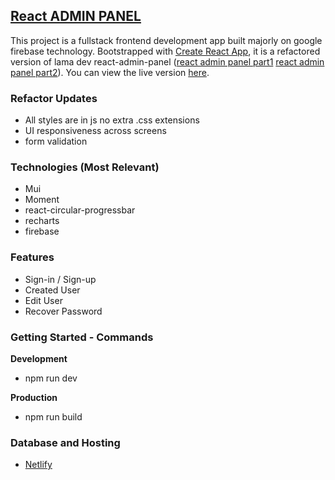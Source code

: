  ## [React ADMIN PANEL](https://cozy-granita-a65274.netlify.app/)
 
This project is a fullstack frontend development app built majorly on google firebase technology. Bootstrapped with [Create React App](https://github.com/facebook/create-react-app), it is a refactored version of lama dev react-admin-panel \([react admin panel part1](https://www.youtube.com/watch?v=yKV1IGahXqA&t=12s) [react admin panel part2](https://www.youtube.com/watch?v=D9W7AFeJ3kk&t=351s)\). You can view the live version [here](https://cozy-granita-a65274.netlify.app/).

### Refactor Updates

- All styles are in js no extra .css extensions
- UI responsiveness across screens
- form validation

### Technologies (Most Relevant)

- Mui
- Moment
- react-circular-progressbar
- recharts
- firebase


### Features
- Sign-in / Sign-up
- Created User
- Edit User
- Recover Password

  
### Getting Started - Commands

**Development**
- npm run dev

**Production**
- npm run build

  
### Database and Hosting
- [Netlify](https://www.netlify.com/)
